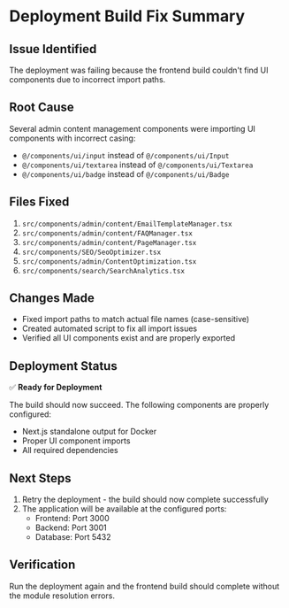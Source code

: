 # Deployment Build Fix Summary

## Issue Identified
The deployment was failing because the frontend build couldn't find UI components due to incorrect import paths.

## Root Cause
Several admin content management components were importing UI components with incorrect casing:
- `@/components/ui/input` instead of `@/components/ui/Input`
- `@/components/ui/textarea` instead of `@/components/ui/Textarea`
- `@/components/ui/badge` instead of `@/components/ui/Badge`

## Files Fixed
1. `src/components/admin/content/EmailTemplateManager.tsx`
2. `src/components/admin/content/FAQManager.tsx`
3. `src/components/admin/content/PageManager.tsx`
4. `src/components/SEO/SeoOptimizer.tsx`
5. `src/components/admin/ContentOptimization.tsx`
6. `src/components/search/SearchAnalytics.tsx`

## Changes Made
- Fixed import paths to match actual file names (case-sensitive)
- Created automated script to fix all import issues
- Verified all UI components exist and are properly exported

## Deployment Status
✅ **Ready for Deployment**

The build should now succeed. The following components are properly configured:
- Next.js standalone output for Docker
- Proper UI component imports
- All required dependencies

## Next Steps
1. Retry the deployment - the build should now complete successfully
2. The application will be available at the configured ports:
   - Frontend: Port 3000
   - Backend: Port 3001
   - Database: Port 5432

## Verification
Run the deployment again and the frontend build should complete without the module resolution errors.